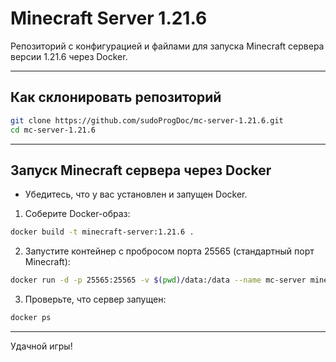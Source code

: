 # Minecraft Server 1.21.6

Репозиторий с конфигурацией и файлами для запуска Minecraft сервера версии 1.21.6 через Docker.

---

## Как склонировать репозиторий

```bash
git clone https://github.com/sudoProgDoc/mc-server-1.21.6.git
cd mc-server-1.21.6
```

---

## Запуск Minecraft сервера через Docker

- Убедитесь, что у вас установлен и запущен Docker.

1. Соберите Docker-образ:

```bash
docker build -t minecraft-server:1.21.6 .
```

2. Запустите контейнер с пробросом порта 25565 (стандартный порт Minecraft):

```bash
docker run -d -p 25565:25565 -v $(pwd)/data:/data --name mc-server minecraft-server:1.21.6
```

3. Проверьте, что сервер запущен:

```bash
docker ps
```

---

Удачной игры!
